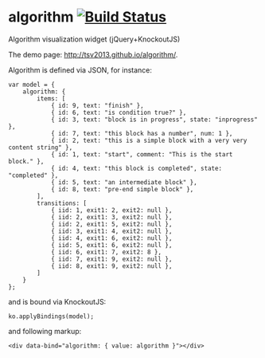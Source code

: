 # algorithm [![Build Status](https://travis-ci.org/tsv2013/algorithm.svg)](https://travis-ci.org/tsv2013/algorithm)

Algorithm visualization widget (jQuery+KnockoutJS)

The demo page: http://tsv2013.github.io/algorithm/.

Algorithm is defined via JSON, for instance:

    var model = {
        algorithm: {
            items: [
                { id: 9, text: "finish" },
                { id: 6, text: "is condition true?" },
                { id: 3, text: "block is in progress", state: "inprogress" },
                { id: 7, text: "this block has a number", num: 1 },
                { id: 2, text: "this is a simple block with a very very content string" },
                { id: 1, text: "start", comment: "This is the start block." },
                { id: 4, text: "this block is completed", state: "completed" },
                { id: 5, text: "an intermediate block" },
                { id: 8, text: "pre-end simple block" },
            ],
            transitions: [
                { iid: 1, exit1: 2, exit2: null },
                { iid: 2, exit1: 3, exit2: null },
                { iid: 2, exit1: 5, exit2: null },
                { iid: 3, exit1: 4, exit2: null },
                { iid: 4, exit1: 6, exit2: null },
                { iid: 5, exit1: 6, exit2: null },
                { iid: 6, exit1: 7, exit2: 8 },
                { iid: 7, exit1: 9, exit2: null },
                { iid: 8, exit1: 9, exit2: null },
            ]
        }
    };

and is bound via KnockoutJS:

    ko.applyBindings(model);

and following markup:

    <div data-bind="algorithm: { value: algorithm }"></div>
